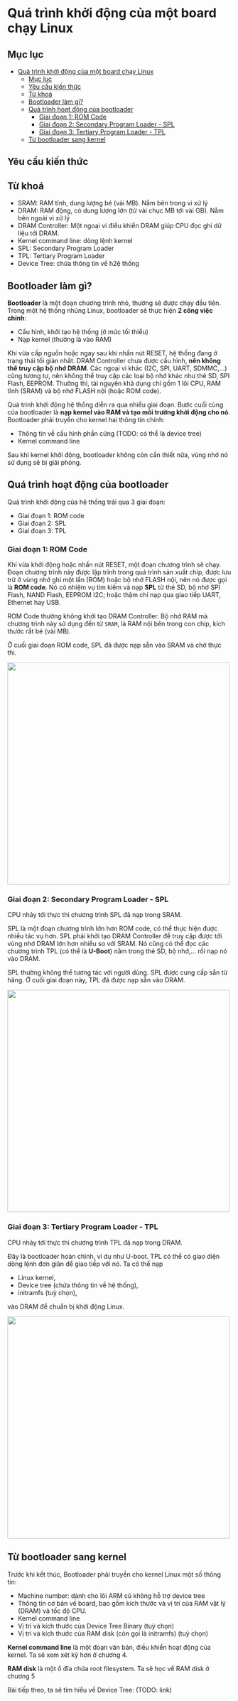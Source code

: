 # Quá trình khởi động của một board chạy Linux

## Mục lục

- [Quá trình khởi động của một board chạy Linux](#quá-trình-khởi-động-của-một-board-chạy-linux)
	- [Mục lục](#mục-lục)
	- [Yêu cầu kiến thức](#yêu-cầu-kiến-thức)
	- [Từ khoá](#từ-khoá)
	- [Bootloader làm gì?](#bootloader-làm-gì)
	- [Quá trình hoạt động của bootloader](#quá-trình-hoạt-động-của-bootloader)
		- [Giai đoạn 1: ROM Code](#giai-đoạn-1-rom-code)
		- [Giai đoạn 2: Secondary Program Loader - SPL](#giai-đoạn-2-secondary-program-loader---spl)
		- [Giai đoạn 3: Tertiary Program Loader - TPL](#giai-đoạn-3-tertiary-program-loader---tpl)
	- [Từ bootloader sang kernel](#từ-bootloader-sang-kernel)

## Yêu cầu kiến thức

## Từ khoá
- SRAM: RAM tĩnh, dung lượng bé (vài MB). Nằm bên trong vi xử lý
- DRAM: RAM động, có dung lượng lớn (từ vài chục MB tới vài GB). Nằm bên ngoài vi xử lý
- DRAM Controller: Một ngoại vi điều khiển DRAM giúp CPU đọc ghi dữ liệu tới DRAM.
- Kernel command line: dòng lệnh kernel
- SPL: Secondary Program Loader
- TPL: Tertiary Program Loader
- Device Tree: chứa thông tin về h2ệ thống

## Bootloader làm gì?

**Bootloader** là một đoạn chương trình nhỏ, thường sẽ được chạy đầu tiên. Trong một hệ thống nhúng Linux, bootloader sẽ thực hiện **2 công việc chính**:

- Cấu hình, khởi tạo hệ thống (ở mức tối thiểu)
- Nạp kernel (thường là vào RAM)

Khi vừa cấp nguồn hoặc ngay sau khi nhấn nút RESET, hệ thống đang ở trạng thái tối giản nhất. DRAM Controller chưa được cấu hình, **nên không thể truy cập bộ nhớ DRAM**. Các ngoại vi khác (I2C, SPI, UART, SDMMC,...) cũng tương tự, nên không thể truy cập các loại bộ nhớ khác như thẻ SD, SPI Flash, EEPROM. Thường thì, tài nguyên khả dụng chỉ gồm 1 lõi CPU, RAM tĩnh (SRAM) và bộ nhớ FLASH nội (hoặc ROM code).

Quá trình khởi động hệ thống diễn ra qua nhiều giai đoạn. Bước cuối cùng của bootloader là **nạp kernel vào RAM và tạo môi trường khởi động cho nó**. Bootloader phải truyền cho kernel hai thông tin chính:

- Thông tin về cấu hình phần cứng (TODO: có thể là device tree)
- Kernel command line

Sau khi kernel khởi động, bootloader không còn cần thiết nữa, vùng nhớ nó sử dụng sẽ bị giải phóng.

## Quá trình hoạt động của bootloader

Quá trình khởi động của hệ thống trải qua 3 giai đoạn:

- Giai đoạn 1: ROM code
- Giai đoạn 2: SPL
- Giai đoạn 3: TPL

### Giai đoạn 1: ROM Code

Khi vừa khởi động hoặc nhấn nút RESET, một đoạn chương trình sẽ chạy. Đoạn chương trình này được lập trình trong quá trình sản xuất chip, được lưu trữ ở vùng nhớ ghi một lần (ROM) hoặc bộ nhớ FLASH nội, nên nó được gọi là **ROM code**. Nó có nhiệm vụ tìm kiếm và nạp **SPL** từ thẻ SD, bộ nhớ SPI Flash, NAND Flash, EEPROM I2C; hoặc thậm chí nạp qua giao tiếp UART, Ethernet hay USB.

ROM Code thường không khởi tạo DRAM Controller. Bộ nhớ RAM mà chương trình này sử dụng đến từ `SRAM`, là RAM nội bên trong con chip, kích thước rất bé (vài MB).

Ở cuối giai đoạn ROM code, SPL đã được nạp sẵn vào SRAM và chờ thực thi.

<img src="assets/rom_code.png" width="500">

### Giai đoạn 2: Secondary Program Loader - SPL

CPU nhảy tới thực thi chương trình SPL đã nạp trong SRAM.

SPL là một đoạn chương trình lớn hơn ROM code, có thể thực hiện được nhiều tác vụ hơn. SPL phải khởi tạo DRAM Controller để truy cập được tới vùng nhớ DRAM lớn hơn nhiều so với SRAM. Nó cũng có thể đọc các chương trình TPL (có thể là **U-Boot**) nằm trong thẻ SD, bộ nhớ,... rồi nạp nó vào DRAM.

SPL thường không thể tương tác với người dùng. SPL được cung cấp sẵn từ hãng. Ở cuối giai đoạn này, TPL đã được nạp sẵn vào DRAM.

<img src="assets/spl.png" width="500">

### Giai đoạn 3: Tertiary Program Loader - TPL

CPU nhảy tới thực thi chương trình TPL đã nạp trong DRAM.

Đây là bootloader hoàn chỉnh, ví dụ như U-boot. TPL có thể có giao diện dòng lệnh đơn giản để giao tiếp với nó. Ta có thể nạp 

- Linux kernel,
- Device tree (chứa thông tin về hệ thống),
- initramfs (tuỳ chọn),

vào DRAM để chuẩn bị khởi động Linux.

<img src="assets/tpl.png" width="500">

## Từ bootloader sang kernel

Trước khi kết thúc, Bootloader phải truyền cho kernel Linux một số thông tin:

- Machine number: dành cho lõi ARM cũ không hỗ trợ device tree
- Thông tin cơ bản về board, bao gồm kích thước và vị trí của RAM vật lý (DRAM) và tốc độ CPU.
- Kernel command line
- Vị trí và kích thước của Device Tree Binary (tuỳ chọn)
- Vị trí và kích thước của RAM disk (còn gọi là initramfs) (tuỳ chọn)

**Kernel command line** là một đoạn văn bản, điều khiển hoạt động của kernel. Ta sẽ xem xét kỹ hơn ở chương 4.

**RAM disk** là một ổ đĩa chứa root filesystem. Ta sẽ học về RAM disk ở chương 5

Bài tiếp theo, ta sẽ tìm hiểu về Device Tree: (TODO: link)
